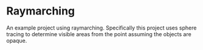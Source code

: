 # Raymarching

An example project using raymarching. Specifically this project uses sphere tracing to determine visible areas from the point assuming the objects are opaque.
